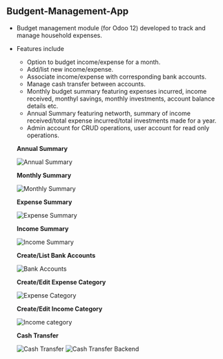 ## **Budgent-Management-App**
 - Budget management module (for Odoo 12) developed to track and manage household expenses. 
 - Features include 
    - Option to budget income/expense for a month. 
    - Add/list new income/expense. 
    - Associate income/expense with corresponding bank accounts. 
    - Manage cash transfer between accounts.
    - Monthly budget summary featuring expenses incurred, income received, monthyl savings, monthly investments, account balance details etc.
    - Annual Summary featuring networth, summary of income received/total expense incurred/total investments made for a year. 
    - Admin account for CRUD operations, user account for read only operations. 
    
    **Annual Summary**
    
    ![Annual Summary](https://github.com/minupjames/budget-management-app/blob/master/screenshots/Annual%20Summary.png)
    
    **Monthly Summary**
    
    ![Monthly Summary](https://github.com/minupjames/budget-management-app/blob/master/screenshots/MonthlySummary.png)
    
    **Expense Summary**
    
    ![Expense Summary](https://github.com/minupjames/budget-management-app/blob/master/screenshots/ExpenseSummary.png)
    
    **Income Summary**
    
    ![Income Summary](https://github.com/minupjames/budget-management-app/blob/master/screenshots/IncomeSummary.png)
    
    **Create/List Bank Accounts**
    
    ![Bank Accounts](https://github.com/minupjames/budget-management-app/blob/master/screenshots/BankAccount.png)
    
    **Create/Edit Expense Category**
    
    ![Expense Category](https://github.com/minupjames/budget-management-app/blob/master/screenshots/ExpenseCategory.png)
    
    **Create/Edit Income Category**
    
    ![Income category](https://github.com/minupjames/budget-management-app/blob/master/screenshots/Incomecategory.png)
    
    **Cash Transfer**
    
    ![Cash Transfer](https://github.com/minupjames/budget-management-app/blob/master/screenshots/CashTransfer.png)
    ![Cash Transfer Backend](https://github.com/minupjames/budget-management-app/blob/master/screenshots/CashTransferBacked.png)
    
    
